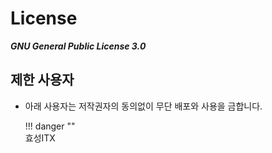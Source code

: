 # License

***GNU General Public License 3.0***

## 제한 사용자

* 아래 사용자는 저작권자의 동의없이 무단 배포와 사용을 금합니다.


    !!! danger ""    
        효성ITX    

    

